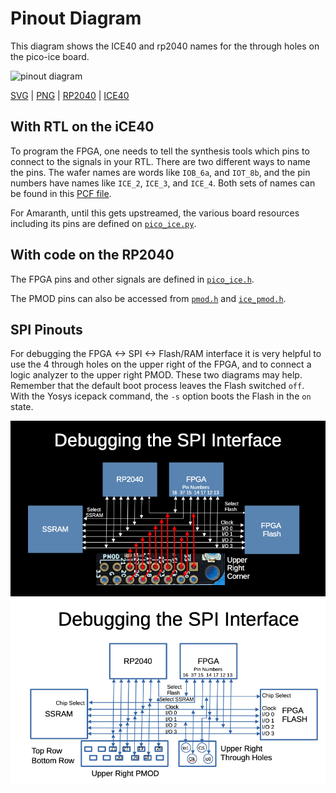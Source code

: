 # Pinout Diagram

This diagram shows the ICE40 and rp2040 names for the through holes on the pico-ice board. 


![pinout diagram](pinout/pinout.svg)

[SVG](pinout/pinout.svg)
| [PNG](pinout/pinout.png)
| [RP2040](https://www.raspberrypi.com/documentation/pico-sdk/hardware.html#autotoc_md0)
| [ICE40](https://www.latticesemi.com/view_document?document_id=51971)


## With RTL on the iCE40

To program the FPGA, one needs to tell the synthesis tools which pins to connect to the signals in your RTL.  There are two different ways to name the pins.   The wafer names are words like `IOB_6a`, and `IOT_8b`, and the pin numbers have names like `ICE_2`, `ICE_3`, and `ICE_4`.
Both sets of names can be found in this [PCF file](https://github.com/tinyvision-ai-inc/pico-ice-sdk/blob/main/rtl/pico_ice.pcf).

For Amaranth, until this gets upstreamed, the various board resources including its pins are defined on
[`pico_ice.py`](https://github.com/tinyvision-ai-inc/pico-ice-sdk/blob/main/amaranth/pico_ice.py).


## With code on the RP2040

The FPGA pins and other signals are defined in [`pico_ice.h`](https://github.com/tinyvision-ai-inc/pico-ice-sdk/blob/main/include/boards/pico_ice.h).

The PMOD pins can also be accessed from
[`pmod.h`](https://github.com/tinyvision-ai-inc/pico-ice-sdk/blob/main/include/pmod.h) and
[`ice_pmod.h`](https://github.com/tinyvision-ai-inc/pico-ice-sdk/blob/main/include/ice_pmod.h).

## SPI Pinouts 

For debugging the FPGA <-> SPI <-> Flash/RAM interface it is very helpful to use the 4 through holes on the upper right of the FPGA, and to connect a logic analyzer to the upper right PMOD.  These two diagrams may help.  Remember that the default boot process leaves the Flash switched ``off``.  With the Yosys icepack command, the ``-s`` option boots the Flash in the ``on`` state. 

![SPI Debugging](pinout/debug_spi_black.png)
![SPI Debugging](pinout/debug_spi_white.png)

